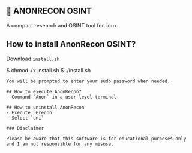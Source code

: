 



## 🔎 ANONRECON OSINT
A compact research and OSINT tool for linux.

<!-- This Source Code Form is subject to the terms of the Mozilla Public
   - License, v. 2.0. If a copy of the MPL was not distributed with this
   - file, You can obtain one at https://mozilla.org/MPL/2.0/.
   - License holder: DR34M-M4K3R#7751 -->


## How to install AnonRecon OSINT?
Download `install.sh` 

$ chmod +x install.sh
$ ./install.sh
```
You will be prompted to enter your sudo password when needed.

## How to execute AnonRecon?
- Command `Anon` in a user-level terminal

## How to uninstall AnonRecon
- Execute `Grecon`
- Select `uni`

### Disclaimer

Please be aware that this software is for educational purposes only and I am not responsible for any misuse.
